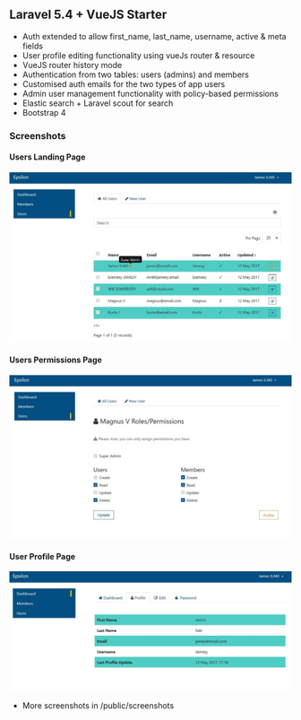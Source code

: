 ## Laravel 5.4 + VueJS Starter

* Auth extended to allow first_name, last_name, username, active & meta fields
* User profile editing functionality using vueJs router & resource
* VueJS router history mode 
* Authentication from two tables: users (admins) and members
* Customised auth emails for the two types of app users
* Admin user management functionality with policy-based permissions
* Elastic search + Laravel scout for search
* Bootstrap 4

### Screenshots

#### Users Landing Page
![Users Landing Page](public/screenshots/4.Users_Landing_Page.jpg)

#### Users Permissions Page
![Users Landing Page](public/screenshots/5.Users_Permissions.jpg)

#### User Profile Page
![Users Landing Page](public/screenshots/3.User_Profile.jpg)

* More screenshots in /public/screenshots